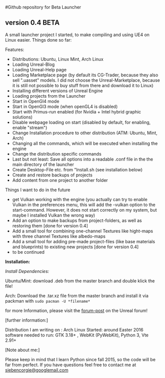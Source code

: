 #Github repository for Beta Launcher
## version 0.4 BETA ##

A small launcher project I started, to make compiling and using UE4 on Linux easier.
Things done so far:

Features:

-    Distributions: Ubuntu, Linux Mint, Arch Linux
-    Loading Unreal-Blog
-    Loading Unreal-Help page
-    Loading Marketplace page (by default its CG-Trader, because they also sell ".uasset" models. I did not choose the Unreal-Marketplace, because it is still not possible to buy stuff from there and download it to Linux)
-    Installing different versions of Unreal Engine
-    Loading projects from the Launcher
-    Start in OpenGl4 mode
-    Start in OpenGl3 mode (when openGL4 is disabled)
-    Start with Primus-run enabled (for Nvidia + Intel hybrid graphic solutions)
-    Disable webpage loading on start (disabled by default, for enabling, enable "stream")
-    Change Installation procedure to other distribution (ATM: Ubuntu, Mint, Arch)
-    Changing all the commands, which will be executed when installing the engine
-    Change the distribution specific commands
-    Last but not least: Save all options into a readable .conf file in the the main directory of the launcher
-    Create Desktop-File etc. from "Install.sh (see installation below)
-    Create and restore backups of projects
-    Add content from one project to another folder


Things I want to do in the future

-    get Vulkan working with the engine (you actually can try to enable Vulkan in the preferences menu, this will add the -vulkan option to the start-command. However, it does not start correctly on my system, but maybe I installed Vulkan the wrong way)
-    Add an option to make backups from project-folders, as well as restoring them [done for version 0.4]
-    Add a small tool for combining one-channel Textures like hight-maps with three channel Textures like albedo-maps
-    Add a small tool for adding pre-made project-files (like base materials and blueprints) to existing new projects [done for version 0.4]
-    to be continued 


**Installation:**

*Install Dependencies:*

Ubuntu/Mint: download .deb from the master branch and double klick the file!

Arch: Download the .tar.xz file from the master branch and install it via packman with `sudo pacman -U *filename*`

for more Information, please visit the [forum-post](https://forums.unrealengine.com/showthread.php?110795-Beta-Launcher-for-Linux&p=532928#post532928) on the Unreal forum!


[further information:]

Distribution I am writing on : Arch Linux
Started:  around Easter 2016
software needed to run: GTK 3.18+ , WebKit (PyWebKit), Python 3, Vte 2.91+ 

[Note about me:]

Please keep in mind that I learn Python since fall 2015, so the code will be far from perfect.
If you have questions feel free to contact me at siebencorgie@googlemail.com 


